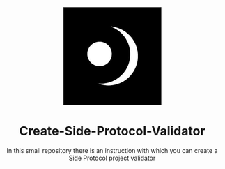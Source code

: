 
<div align=center>
  <img src="https://github.com/TempGROX/TempGROX/blob/main/src/photos/images.png">
  <h1>Create-Side-Protocol-Validator</h1>
  <p>In this small repository there is an instruction with which you can create a Side Protocol project validator</p>
</div>
